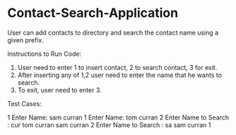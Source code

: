 # Contact-Search-Application
User can add contacts to directory and search the contact name using a given prefix.


Instructions to Run Code:

1) User need to enter 1 to insert contact, 2 to search contact, 3 for exit.
2) After inserting any of 1,2 user need to enter the name that he wants to search.
3) To exit, user need to enter 3.

Test Cases:

1
Enter Name: sam curran
1
Enter Name: tom curran
2
Enter Name to Search : cur
tom curran
sam curran
2
Enter Name to Search : sa
sam curran
1


